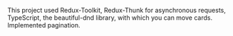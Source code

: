 This project used Redux-Toolkit, Redux-Thunk for asynchronous requests, TypeScript, the beautiful-dnd library, with which you can move cards. Implemented pagination.
